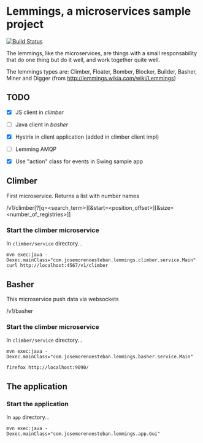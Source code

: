Lemmings, a microservices sample project 
========================================

[![Build Status](https://travis-ci.org/jomoespe/lemmings.svg?branch=master)](https://travis-ci.org/jomoespe/lemmings)

The lemmings, like the microservices, are things with a small responsability that do one thing but do it well, and work together quite well.

The lemmings types are: Climber, Floater, Bomber, Blocker, Builder, Basher, Miner and Digger (from http://lemmings.wikia.com/wiki/Lemmings)


TODO
----

- [X] JS client in *climber*
- [ ] Java client in *basher*
- [X] Hystrix in client application (added in climber client impl)
- [ ] Lemming AMQP
- [X] Use "action" class for events in Swing sample app


Climber
-------

First microservice. Returns a list with number names

  /v1/climber[?[q=<search_term>][&start=<position_offset>][&size=<number_of_registries>]]


### Start the climber microservice 

In `climber/service` directory...

    mvn exec:java -Dexec.mainClass="com.josemorenoesteban.lemmings.climber.service.Main"
    curl http://localhost:4567/v1/climber


Basher
-------

This microservice push data via websockets

  /v1/basher

### Start the climber microservice 

In `climber/service` directory...

    mvn exec:java -Dexec.mainClass="com.josemorenoesteban.lemmings.basher.service.Main"

    firefox http://localhost:9090/



The application
---------------

### Start the application

In `app` directory...

    mvn exec:java -Dexec.mainClass="com.josemorenoesteban.lemmings.app.Gui"
